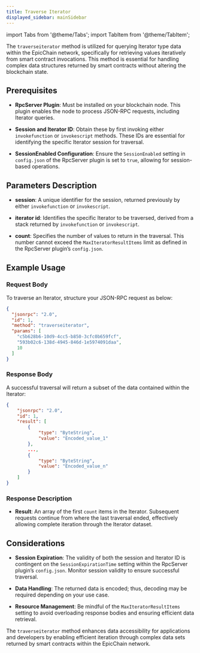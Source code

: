```yaml
---
title: Traverse Iterator
displayed_sidebar: mainSidebar
---
```


import Tabs from '@theme/Tabs';
import TabItem from '@theme/TabItem';








The `traverseiterator` method is utilized for querying Iterator type data within the EpicChain network, specifically for retrieving values iteratively from smart contract invocations. This method is essential for handling complex data structures returned by smart contracts without altering the blockchain state.

## Prerequisites

- **RpcServer Plugin**: Must be installed on your blockchain node. This plugin enables the node to process JSON-RPC requests, including Iterator queries.

- **Session and Iterator ID**: Obtain these by first invoking either `invokefunction` or `invokescript` methods. These IDs are essential for identifying the specific Iterator session for traversal.

- **SessionEnabled Configuration**: Ensure the `SessionEnabled` setting in `config.json` of the RpcServer plugin is set to `true`, allowing for session-based operations.

## Parameters Description

- **session**: A unique identifier for the session, returned previously by either `invokefunction` or `invokescript`.

- **iterator id**: Identifies the specific Iterator to be traversed, derived from a stack returned by `invokefunction` or `invokescript`.

- **count**: Specifies the number of values to return in the traversal. This number cannot exceed the `MaxIteratorResultItems` limit as defined in the RpcServer plugin’s `config.json`.

## Example Usage

### Request Body

To traverse an Iterator, structure your JSON-RPC request as below:

```json
{
  "jsonrpc": "2.0",
  "id": 1,
  "method": "traverseiterator",
  "params": [
    "c5b628b6-10d9-4cc5-b850-3cfc0b659fcf",
    "593b02c6-138d-4945-846d-1e5974091daa",
    10
  ]
}
```

### Response Body

A successful traversal will return a subset of the data contained within the Iterator:

```json
{
    "jsonrpc": "2.0",
    "id": 1,
    "result": [
        {
            "type": "ByteString",
            "value": "Encoded_value_1"
        },
        ...,
        {
            "type": "ByteString",
            "value": "Encoded_value_n"
        }
    ]
}
```

### Response Description

- **Result**: An array of the first `count` items in the Iterator. Subsequent requests continue from where the last traversal ended, effectively allowing complete iteration through the Iterator dataset.

## Considerations

- **Session Expiration**: The validity of both the session and Iterator ID is contingent on the `SessionExpirationTime` setting within the RpcServer plugin’s `config.json`. Monitor session validity to ensure successful traversal.

- **Data Handling**: The returned data is encoded; thus, decoding may be required depending on your use case.

- **Resource Management**: Be mindful of the `MaxIteratorResultItems` setting to avoid overloading response bodies and ensuring efficient data retrieval.

The `traverseiterator` method enhances data accessibility for applications and developers by enabling efficient iteration through complex data sets returned by smart contracts within the EpicChain network.









<br/>